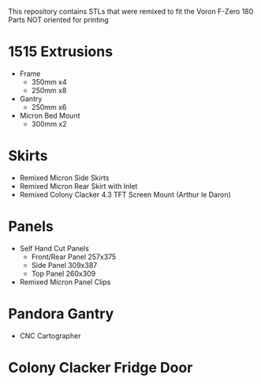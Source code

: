 This repository contains STLs that were remixed to fit the Voron F-Zero 180
Parts NOT oriented for printing

# 1515 Extrusions
- Frame
  - 350mm x4 
  - 250mm x8
- Gantry
  - 250mm x6
- Micron Bed Mount
  - 300mm x2
    
# Skirts
- Remixed Micron Side Skirts
- Remixed Micron Rear Skirt with Inlet
- Remixed Colony Clacker 4.3 TFT Screen Mount (Arthur le Daron)

# Panels
- Self Hand Cut Panels
  - Front/Rear Panel 257x375
  - Side Panel 309x387
  - Top Panel 260x309
- Remixed Micron Panel Clips
  
# Pandora Gantry
- CNC Cartographer

# Colony Clacker Fridge Door

